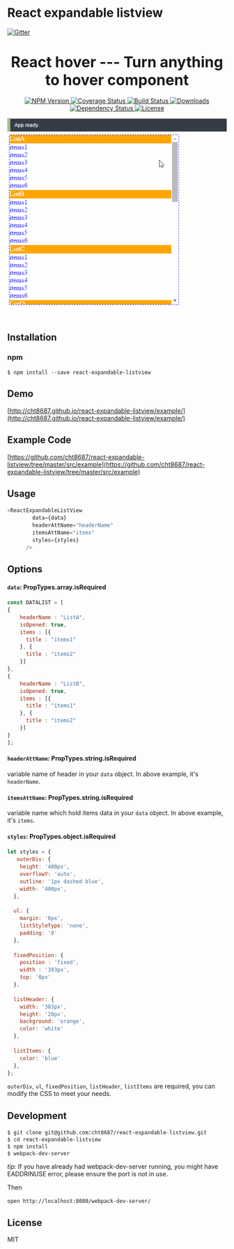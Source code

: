 # React expandable listview
[![Gitter](https://badges.gitter.im/Join%20Chat.svg)](https://gitter.im/cht8687/help)

<big><h1 align="center">React hover --- Turn anything to hover component</h1></big>

<p align="center">
  <a href="https://www.npmjs.com/package/react-expandable-listview">
    <img src="https://img.shields.io/npm/v/react-expandable-listview.svg?style=flat-square"
         alt="NPM Version">
  </a>

 <a href="https://coveralls.io/github/cht8687/react-expandable-listview?branch=master">
    <img src="https://coveralls.io/repos/cht8687/react-expandable-listview/badge.svg?branch=master&service=github" alt="Coverage Status" />
 </a>

  <a href="https://travis-ci.org/cht8687/react-expandable-listview">
    <img src="https://img.shields.io/travis/cht8687/react-expandable-listview.svg?style=flat-square"
         alt="Build Status">
  </a>

  <a href="https://npmjs.org/package/react-expandable-listview">
    <img src="http://img.shields.io/npm/dm/react-expandable-listview.svg?style=flat-square"
         alt="Downloads">
  </a>

  <a href="https://david-dm.org/cht8687/react-expandable-listview.svg">
    <img src="https://david-dm.org/cht8687/react-expandable-listview.svg?style=flat-square"
         alt="Dependency Status">
  </a>

  <a href="https://github.com/cht8687/react-expandable-listview/blob/master/LICENSE">
    <img src="https://img.shields.io/npm/l/react-expandable-listview.svg?style=flat-square"
         alt="License">
  </a>
</p>

<p align="center"><big>

</big></p>

![React expandable listview](src/example/react-expandable-listview.gif)

## Installation

### npm

```
$ npm install --save react-expandable-listview
```


## Demo

[http://cht8687.github.io/react-expandable-listview/example/](http://cht8687.github.io/react-expandable-listview/example/)

## Example Code

[https://github.com/cht8687/react-expandable-listview/tree/master/src/example](https://github.com/cht8687/react-expandable-listview/tree/master/src/example)

## Usage

```js
<ReactExpandableListView 
        data={data} 
        headerAttName="headerName"
        itemsAttName="items" 
        styles={styles}
      />
```

## Options

#### `data`: PropTypes.array.isRequired

```js
const DATALIST = [
{
 	headerName : "ListA",
 	isOpened: true,
    items : [{
      title : "items1"
    }, {
      title : "items2"
    }]
},
{
 	headerName : "ListB",
 	isOpened: true,
    items : [{
      title : "items1"
    }, {
      title : "items2"
    }]
}
];
```

#### `headerAttName`: PropTypes.string.isRequired

variable name of header in your `data` object.
In above example, it's `headerName`.

#### `itemsAttName`: PropTypes.string.isRequired

variable name which hold items data in your `data` object.
In above example, it's `items`.

#### `styles`: PropTypes.object.isRequired

```js
let styles = {
   outerDiv: {
    height: '400px',
    overflowY: 'auto',
    outline: '1px dashed blue',
    width: '400px',
  },

  ul: {
    margin: '0px',
    listStyleType: 'none',
    padding: '0'
  },

  fixedPosition: {
    position : 'fixed',
    width : '383px',
    top: '0px'
  },

  listHeader: {
    width: '383px',
    height: '20px',
    background: 'orange',
    color: 'white'
  },

  listItems: {
    color: 'blue'
  },
};
```

`outerDiv`, `ul`, `fixedPosition`, `listHeader`, `listItems` are required, you can modify the CSS to meet your needs.


## Development

```
$ git clone git@github.com:cht8687/react-expandable-listview.git
$ cd react-expandable-listview
$ npm install
$ webpack-dev-server
```

*tip:* If you have already had webpack-dev-server running, you might have EADDRINUSE error, please ensure the port is not in use.

Then

```
open http://localhost:8080/webpack-dev-server/
```

## License

MIT
